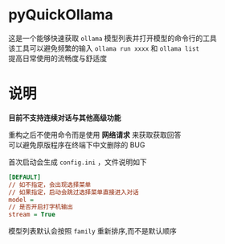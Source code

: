 # pyQuickOllama

这是一个能够快速获取 `ollama` 模型列表并打开模型的命令行的工具  
该工具可以避免频繁的输入 `ollama run xxxx` 和 `ollama list`  
提高日常使用的流畅度与舒适度

# 说明

**目前不支持连续对话与其他高级功能**

重构之后不使用命令而是使用 **网络请求** 来获取获取回答  
可以避免原版程序在终端下中文删除的 BUG

首次启动会生成 `config.ini` ，文件说明如下

```ini
[DEFAULT]
// 如不指定，会出现选择菜单
// 如果指定，启动会跳过选择菜单直接进入对话
model =
// 是否开启打字机输出
stream = True
```

模型列表默认会按照 `family` 重新排序,而不是默认顺序